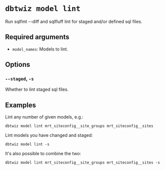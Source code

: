 # `dbtwiz model lint`

Run sqlfmt --diff and sqlfluff lint for staged and/or defined sql files.

## Required arguments

- `model_names`: Models to lint.

## Options

### `--staged`, `-s`

Whether to lint staged sql files.

## Examples

Lint any number of given models, e.g.:
```
dbtwiz model lint mrt_siteconfig__site_groups mrt_siteconfig__sites
```

Lint models you have changed and staged:
```
dbtwiz model lint -s
```

It's also possible to combine the two:
```
dbtwiz model lint mrt_siteconfig__site_groups mrt_siteconfig__sites -s
```
